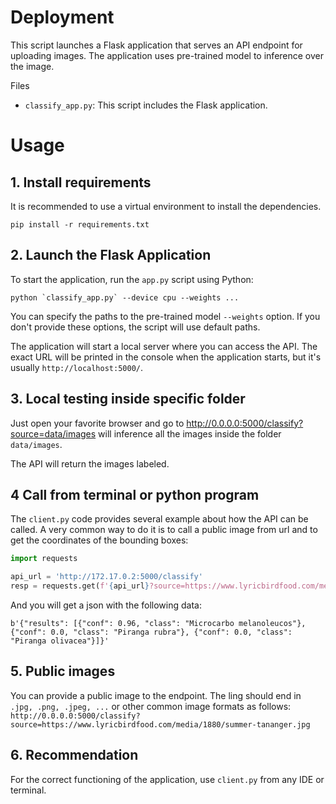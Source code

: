 # Deployment
This script launches a Flask application that serves an API endpoint for uploading images. The application uses pre-trained model to inference over the image.

Files
- `classify_app.py`: This script includes the Flask application.

# Usage

## 1. Install requirements
It is recommended to use a virtual environment to install the dependencies.
```
pip install -r requirements.txt
```

## 2. Launch the Flask Application
To start the application, run the `app.py` script using Python:
```
python `classify_app.py` --device cpu --weights ...
```

You can specify the paths to the pre-trained model `--weights` option. If you don't provide these options, the script will use default paths.

The application will start a local server where you can access the API. The exact URL will be printed in the console when the application starts, but it's usually `http://localhost:5000/`.


## 3. Local testing inside specific folder
Just open your favorite browser and go to http://0.0.0.0:5000/classify?source=data/images will inference all the images inside the folder `data/images`.

The API will return the images labeled.

## 4 Call from terminal or python program
The `client.py` code provides several example about how the API can be called. A very common way to do it is to call a public image from url and to get the coordinates of the bounding boxes:

```python
import requests

api_url = 'http://172.17.0.2:5000/classify'
resp = requests.get(f'{api_url}?source=https://www.lyricbirdfood.com/media/1880/summer-tananger.jpg&save_labels=T', verify=False)

```
And you will get a json with the following data:

```
b'{"results": [{"conf": 0.96, "class": "Microcarbo melanoleucos"}, {"conf": 0.0, "class": "Piranga rubra"}, {"conf": 0.0, "class": "Piranga olivacea"}]}'
```

## 5. Public images

You can provide a public image to the endpoint. The ling should end in `.jpg, .png, .jpeg, ...` or other common image formats as follows:
`http://0.0.0.0:5000/classify?source=https://www.lyricbirdfood.com/media/1880/summer-tananger.jpg`


## 6. Recommendation
For the correct functioning of the application, use `client.py` from any IDE or terminal.
